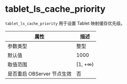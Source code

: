 # tablet_ls_cache_priority

`tablet_ls_cache_priority` 用于设置 Tablet 映射缓存优先级。

| **属性** | **描述** |
| --- | --- |
| 参数类型 | 整型 |
| 默认值 | 1000 |
| 取值范围 | [1, +∞) |
| 是否重启 OBServer 节点生效 | 否 |

